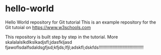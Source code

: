 # hello-world
Hello World repository for Git tutorial
This is an example repository for the Git tutoial on https://www.w3schools.com

This repository is built step by step in the tutorial.
More skalalalslkdlkslkadjsfl;jdasfkljasd fjawoflsdalfsdaldsgfjsd;kfjds;lfjl;adskfl;dskfds!!!!!!!!!!!!!!!!!!!!!!!!!!!!!!!!!!!!

